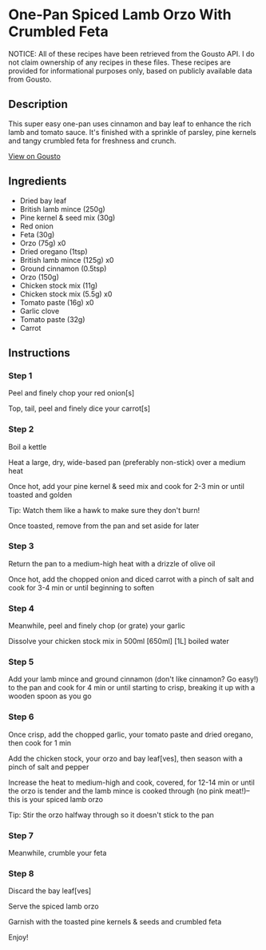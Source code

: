 # One-Pan Spiced Lamb Orzo With Crumbled Feta

NOTICE: All of these recipes have been retrieved from the Gousto API. I do not claim ownership of any recipes in these files. These recipes are provided for informational purposes only, based on publicly available data from Gousto.

## Description

This super easy one-pan uses cinnamon and bay leaf to enhance the rich lamb and tomato sauce. It's finished with a sprinkle of parsley, pine kernels and tangy crumbled feta for freshness and crunch.

[View on Gousto](https://www.gousto.co.uk/recipes/cookbook/israeli-lamb-orzo-one-pot)

## Ingredients

- Dried bay leaf
- British lamb mince (250g)
- Pine kernel & seed mix (30g)
- Red onion
- Feta (30g)
- Orzo (75g) x0
- Dried oregano (1tsp)
- British lamb mince (125g) x0
- Ground cinnamon (0.5tsp)
- Orzo (150g)
- Chicken stock mix (11g)
- Chicken stock mix (5.5g) x0
- Tomato paste (16g) x0
- Garlic clove
- Tomato paste (32g)
- Carrot

## Instructions


### Step 1

Peel and finely chop your red onion[s]

Top, tail, peel and finely dice your carrot[s]


### Step 2

Boil a kettle

Heat a large, dry, wide-based pan (preferably non-stick) over a medium heat

Once hot, add your pine kernel & seed mix and cook for 2-3 min or until toasted and golden

Tip: Watch them like a hawk to make sure they don't burn!

Once toasted, remove from the pan and set aside for later


### Step 3

Return the pan to a medium-high heat with a drizzle of olive oil

Once hot, add the chopped onion and diced carrot with a pinch of salt and cook for 3-4 min or until beginning to soften


### Step 4

Meanwhile, peel and finely chop (or grate) your garlic

Dissolve your chicken stock mix in 500ml <span class="text-purple">[650ml]</span> <span class="text-danger">[1L]</span> boiled water


### Step 5

Add your lamb mince and ground cinnamon (don't like cinnamon? Go easy!) to the pan and cook for 4 min or until starting to crisp, breaking it up with a wooden spoon as you go


### Step 6

Once crisp, add the chopped garlic, your tomato paste and dried oregano, then cook for 1 min

Add the chicken stock, your orzo and bay leaf[ves], then season with a pinch of salt and pepper

Increase the heat to medium-high and cook, covered, for 12-14 min or until the orzo is tender and the lamb mince is cooked through (no pink meat!)– this is your spiced lamb orzo

Tip: Stir the orzo halfway through so it doesn't stick to the pan


### Step 7

Meanwhile, crumble your feta

### Step 8

Discard the bay leaf[ves]

Serve the spiced lamb orzo

Garnish with the toasted pine kernels & seeds and crumbled feta

Enjoy!

